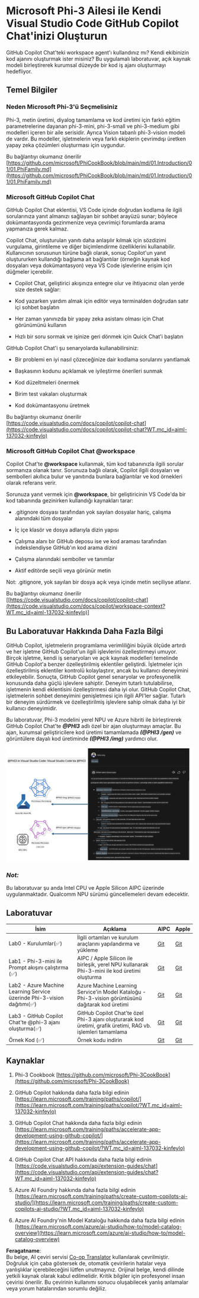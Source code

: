 <!--
CO_OP_TRANSLATOR_METADATA:
{
  "original_hash": "00b7a699de8ac405fa821f4c0f7fc0ab",
  "translation_date": "2025-07-17T03:39:07+00:00",
  "source_file": "md/02.Application/02.Code/Phi3/VSCodeExt/README.md",
  "language_code": "tr"
}
-->
# **Microsoft Phi-3 Ailesi ile Kendi Visual Studio Code GitHub Copilot Chat'inizi Oluşturun**

GitHub Copilot Chat'teki workspace agent'ı kullandınız mı? Kendi ekibinizin kod ajanını oluşturmak ister misiniz? Bu uygulamalı laboratuvar, açık kaynak modeli birleştirerek kurumsal düzeyde bir kod iş ajanı oluşturmayı hedefliyor.

## **Temel Bilgiler**

### **Neden Microsoft Phi-3'ü Seçmelisiniz**

Phi-3, metin üretimi, diyalog tamamlama ve kod üretimi için farklı eğitim parametrelerine dayanan phi-3-mini, phi-3-small ve phi-3-medium gibi modelleri içeren bir aile serisidir. Ayrıca Vision tabanlı phi-3-vision modeli de vardır. Bu modeller, işletmelerin veya farklı ekiplerin çevrimdışı üretken yapay zeka çözümleri oluşturması için uygundur.

Bu bağlantıyı okumanız önerilir [https://github.com/microsoft/PhiCookBook/blob/main/md/01.Introduction/01/01.PhiFamily.md](https://github.com/microsoft/PhiCookBook/blob/main/md/01.Introduction/01/01.PhiFamily.md)

### **Microsoft GitHub Copilot Chat**

GitHub Copilot Chat eklentisi, VS Code içinde doğrudan kodlama ile ilgili sorularınıza yanıt almanızı sağlayan bir sohbet arayüzü sunar; böylece dokümantasyonda gezinmenize veya çevrimiçi forumlarda arama yapmanıza gerek kalmaz.

Copilot Chat, oluşturulan yanıtı daha anlaşılır kılmak için sözdizimi vurgulama, girintileme ve diğer biçimlendirme özelliklerini kullanabilir. Kullanıcının sorusunun türüne bağlı olarak, sonuç Copilot'un yanıt oluştururken kullandığı bağlama ait bağlantılar (örneğin kaynak kod dosyaları veya dokümantasyon) veya VS Code işlevlerine erişim için düğmeler içerebilir.

- Copilot Chat, geliştirici akışınıza entegre olur ve ihtiyacınız olan yerde size destek sağlar:

- Kod yazarken yardım almak için editör veya terminalden doğrudan satır içi sohbet başlatın

- Her zaman yanınızda bir yapay zeka asistanı olması için Chat görünümünü kullanın

- Hızlı bir soru sormak ve işinize geri dönmek için Quick Chat'i başlatın

GitHub Copilot Chat'i şu senaryolarda kullanabilirsiniz:

- Bir problemi en iyi nasıl çözeceğinize dair kodlama sorularını yanıtlamak

- Başkasının kodunu açıklamak ve iyileştirme önerileri sunmak

- Kod düzeltmeleri önermek

- Birim test vakaları oluşturmak

- Kod dokümantasyonu üretmek

Bu bağlantıyı okumanız önerilir [https://code.visualstudio.com/docs/copilot/copilot-chat](https://code.visualstudio.com/docs/copilot/copilot-chat?WT.mc_id=aiml-137032-kinfeylo)

### **Microsoft GitHub Copilot Chat @workspace**

Copilot Chat'te **@workspace** kullanmak, tüm kod tabanınızla ilgili sorular sormanıza olanak tanır. Sorunuza bağlı olarak, Copilot ilgili dosyaları ve sembolleri akıllıca bulur ve yanıtında bunlara bağlantılar ve kod örnekleri olarak referans verir.

Sorunuza yanıt vermek için **@workspace**, bir geliştiricinin VS Code'da bir kod tabanında gezinirken kullandığı kaynakları tarar:

- .gitignore dosyası tarafından yok sayılan dosyalar hariç, çalışma alanındaki tüm dosyalar

- İç içe klasör ve dosya adlarıyla dizin yapısı

- Çalışma alanı bir GitHub deposu ise ve kod araması tarafından indekslendiyse GitHub'ın kod arama dizini

- Çalışma alanındaki semboller ve tanımlar

- Aktif editörde seçili veya görünür metin

Not: .gitignore, yok sayılan bir dosya açık veya içinde metin seçiliyse atlanır.

Bu bağlantıyı okumanız önerilir [[https://code.visualstudio.com/docs/copilot/copilot-chat](https://code.visualstudio.com/docs/copilot/workspace-context?WT.mc_id=aiml-137032-kinfeylo)]

## **Bu Laboratuvar Hakkında Daha Fazla Bilgi**

GitHub Copilot, işletmelerin programlama verimliliğini büyük ölçüde artırdı ve her işletme GitHub Copilot'un ilgili işlevlerini özelleştirmeyi umuyor. Birçok işletme, kendi iş senaryoları ve açık kaynak modelleri temelinde GitHub Copilot'a benzer özelleştirilmiş eklentiler geliştirdi. İşletmeler için özelleştirilmiş eklentiler kontrolü kolaylaştırır, ancak bu kullanıcı deneyimini etkileyebilir. Sonuçta, GitHub Copilot genel senaryolar ve profesyonellik konusunda daha güçlü işlevlere sahiptir. Deneyim tutarlı tutulabilirse, işletmenin kendi eklentisini özelleştirmesi daha iyi olur. GitHub Copilot Chat, işletmelerin sohbet deneyimini genişletmesi için ilgili API'ler sağlar. Tutarlı bir deneyim sürdürmek ve özelleştirilmiş işlevlere sahip olmak daha iyi bir kullanıcı deneyimidir.

Bu laboratuvar, Phi-3 modelini yerel NPU ve Azure hibriti ile birleştirerek GitHub Copilot Chat'te ***@PHI3*** adlı özel bir ajan oluşturmayı amaçlar. Bu ajan, kurumsal geliştiricilere kod üretimi tamamlamada ***(@PHI3 /gen)*** ve görüntülere dayalı kod üretiminde ***(@PHI3 /img)*** yardımcı olur.

![PHI3](../../../../../../../translated_images/cover.1017ebc9a7c46d095fe0b942687287803c03933d2d1d439d14e10fa1442a864d.tr.png)

### ***Not:***

Bu laboratuvar şu anda Intel CPU ve Apple Silicon AIPC üzerinde uygulanmaktadır. Qualcomm NPU sürümü güncellemeleri devam edecektir.

## **Laboratuvar**

| İsim | Açıklama | AIPC | Apple |
| ------------ | ----------- | -------- |-------- |
| Lab0 - Kurulumlar(✅) | İlgili ortamları ve kurulum araçlarını yapılandırma ve yükleme | [Git](./HOL/AIPC/01.Installations.md) |[Git](./HOL/Apple/01.Installations.md) |
| Lab1 - Phi-3-mini ile Prompt akışını çalıştırma (✅) | AIPC / Apple Silicon ile birleşik, yerel NPU kullanarak Phi-3-mini ile kod üretimi oluşturma | [Git](./HOL/AIPC/02.PromptflowWithNPU.md) |  [Git](./HOL/Apple/02.PromptflowWithMLX.md) |
| Lab2 - Azure Machine Learning Service üzerinde Phi-3-vision dağıtımı(✅) | Azure Machine Learning Service'in Model Kataloğu - Phi-3-vision görüntüsünü dağıtarak kod üretimi | [Git](./HOL/AIPC/03.DeployPhi3VisionOnAzure.md) |[Git](./HOL/Apple/03.DeployPhi3VisionOnAzure.md) |
| Lab3 - GitHub Copilot Chat'te @phi-3 ajanı oluşturma(✅)  | GitHub Copilot Chat'te özel Phi-3 ajanı oluşturarak kod üretimi, grafik üretimi, RAG vb. işlemleri tamamlama | [Git](./HOL/AIPC/04.CreatePhi3AgentInVSCode.md) | [Git](./HOL/Apple/04.CreatePhi3AgentInVSCode.md) |
| Örnek Kod (✅)  | Örnek kodu indirin | [Git](../../../../../../../code/07.Lab/01/AIPC) | [Git](../../../../../../../code/07.Lab/01/Apple) |

## **Kaynaklar**

1. Phi-3 Cookbook [https://github.com/microsoft/Phi-3CookBook](https://github.com/microsoft/Phi-3CookBook)

2. GitHub Copilot hakkında daha fazla bilgi edinin [https://learn.microsoft.com/training/paths/copilot/](https://learn.microsoft.com/training/paths/copilot/?WT.mc_id=aiml-137032-kinfeylo)

3. GitHub Copilot Chat hakkında daha fazla bilgi edinin [https://learn.microsoft.com/training/paths/accelerate-app-development-using-github-copilot/](https://learn.microsoft.com/training/paths/accelerate-app-development-using-github-copilot/?WT.mc_id=aiml-137032-kinfeylo)

4. GitHub Copilot Chat API hakkında daha fazla bilgi edinin [https://code.visualstudio.com/api/extension-guides/chat](https://code.visualstudio.com/api/extension-guides/chat?WT.mc_id=aiml-137032-kinfeylo)

5. Azure AI Foundry hakkında daha fazla bilgi edinin [https://learn.microsoft.com/training/paths/create-custom-copilots-ai-studio/](https://learn.microsoft.com/training/paths/create-custom-copilots-ai-studio/?WT.mc_id=aiml-137032-kinfeylo)

6. Azure AI Foundry'nin Model Kataloğu hakkında daha fazla bilgi edinin [https://learn.microsoft.com/azure/ai-studio/how-to/model-catalog-overview](https://learn.microsoft.com/azure/ai-studio/how-to/model-catalog-overview)

**Feragatname**:  
Bu belge, AI çeviri servisi [Co-op Translator](https://github.com/Azure/co-op-translator) kullanılarak çevrilmiştir. Doğruluk için çaba göstersek de, otomatik çevirilerin hatalar veya yanlışlıklar içerebileceğini lütfen unutmayınız. Orijinal belge, kendi dilinde yetkili kaynak olarak kabul edilmelidir. Kritik bilgiler için profesyonel insan çevirisi önerilir. Bu çevirinin kullanımı sonucu oluşabilecek yanlış anlamalar veya yorum hatalarından sorumlu değiliz.